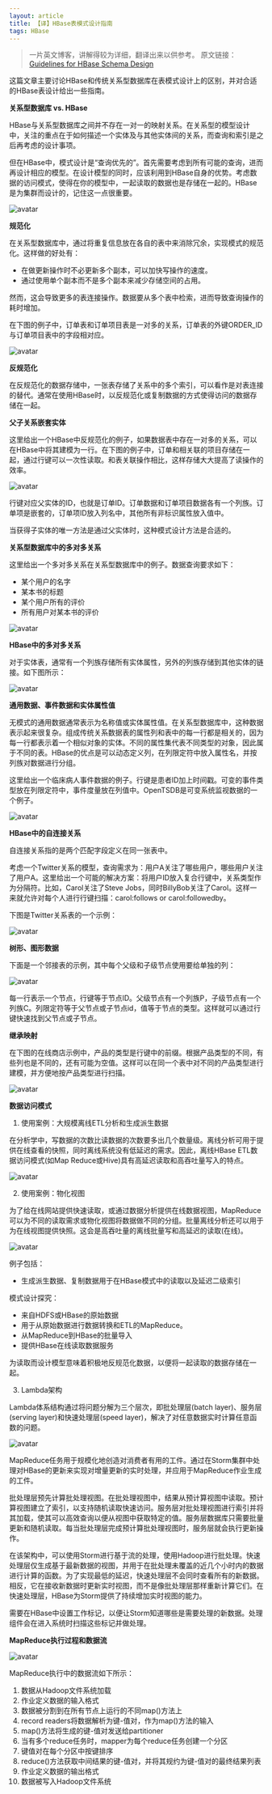 ```yaml
---
layout: article
title: 【译】HBase表模式设计指南
tags: HBase
---
```


> 一片英文博客，讲解得较为详细，翻译出来以供参考。
> 原文链接：[Guidelines for HBase Schema Design](https://mapr.com/blog/guidelines-hbase-schema-design/)

<!--more-->

这篇文章主要讨论HBase和传统关系型数据库在表模式设计上的区别，并对合适的HBase表设计给出一些指南。

**关系型数据库 vs. HBase**

HBase与关系型数据库之间并不存在一对一的映射关系。在关系型的模型设计中，关注的重点在于如何描述一个实体及与其他实体间的关系，而查询和索引是之后再考虑的设计事项。

但在HBase中，模式设计是“查询优先的”。首先需要考虑到所有可能的查询，进而再设计相应的模型。在设计模型的同时，应该利用到HBase自身的优势。考虑数据的访问模式，使得在你的模型中，一起读取的数据也是存储在一起的。HBase是为集群而设计的，记住这一点很重要。

![avatar](https://mapr.com/blog/guidelines-hbase-schema-design/assets/blogimages/Hbase-post1.png)

**规范化**

在关系型数据库中，通过将重复信息放在各自的表中来消除冗余，实现模式的规范化。这样做的好处有：

- 在做更新操作时不必更新多个副本，可以加快写操作的速度。
- 通过使用单个副本而不是多个副本来减少存储空间的占用。

然而，这会导致更多的表连接操作。数据要从多个表中检索，进而导致查询操作的耗时增加。

在下图的例子中，订单表和订单项目表是一对多的关系，订单表的外键ORDER_ID与订单项目表中的字段相对应。

![avatar](https://mapr.com/blog/guidelines-hbase-schema-design/assets/blogimages/Hbase-post2.png)

**反规范化**

在反规范化的数据存储中，一张表存储了关系中的多个索引，可以看作是对表连接的替代。通常在使用HBase时，以反规范化或复制数据的方式使得访问的数据存储在一起。

**父子关系嵌套实体**

这里给出一个HBase中反规范化的例子，如果数据表中存在一对多的关系，可以在HBase中将其建模为一行。在下图的例子中，订单和相关联的项目存储在一起，通过行键可以一次性读取。和表关联操作相比，这样存储大大提高了读操作的效率。

![avatar](https://mapr.com/blog/guidelines-hbase-schema-design/assets/blogimages/Hbase-post3.png)

行键对应父实体的ID，也就是订单ID。订单数据和订单项目数据各有一个列族。订单项是嵌套的，订单项ID放入列名中，其他所有非标识属性放入值中。 

当获得子实体的唯一方法是通过父实体时，这种模式设计方法是合适的。

 **关系型数据库中的多对多关系**

这里给出一个多对多关系在关系型数据库中的例子。数据查询要求如下：

- 某个用户的名字
- 某本书的标题
- 某个用户所有的评价
- 所有用户对某本书的评价

![avatar](https://mapr.com/blog/guidelines-hbase-schema-design/assets/blogimages/Hbase-post4.png)

**HBase中的多对多关系**

对于实体表，通常有一个列族存储所有实体属性，另外的列族存储到其他实体的链接。如下图所示：

![avatar](https://mapr.com/blog/guidelines-hbase-schema-design/assets/blogimages/Hbase-post5.png)

**通用数据、事件数据和实体属性值**

无模式的通用数据通常表示为名称值或实体属性值。在关系型数据库中，这种数据表示起来很复杂。组成传统关系数据表的属性列和表中的每一行都是相关的，因为每一行都表示着一个相似对象的实体。不同的属性集代表不同类型的对象，因此属于不同的表。HBase的优点是可以动态定义列，在列限定符中放入属性名，并按列族对数据进行分组。 

这里给出一个临床病人事件数据的例子。行键是患者ID加上时间戳。可变的事件类型放在列限定符中，事件度量放在列值中。OpenTSDB是可变系统监视数据的一个例子。 

![avatar](https://mapr.com/blog/guidelines-hbase-schema-design/assets/blogimages/Hbase-post6.png)

**HBase中的自连接关系**

自连接关系指的是两个匹配字段定义在同一张表中。

考虑一个Twitter关系的模型，查询需求为：用户A关注了哪些用户，哪些用户关注了用户A。这里给出一个可能的解决方案：将用户ID放入复合行键中，关系类型作为分隔符。比如，Carol关注了Steve Jobs，同时BillyBob关注了Carol。这样一来就允许对每个人进行行键扫描：carol:follows or carol:followedby。

下图是Twitter关系表的一个示例：

![avatar](https://mapr.com/blog/guidelines-hbase-schema-design/assets/blogimages/Hbase-post7.png)

**树形、图形数据**

下面是一个邻接表的示例，其中每个父级和子级节点使用要给单独的列：

![avatar](https://mapr.com/blog/guidelines-hbase-schema-design/assets/blogimages/Hbase-post8.png)

每一行表示一个节点，行键等于节点ID。父级节点有一个列族P，子级节点有一个列族C。列限定符等于父节点或子节点id，值等于节点的类型。这样就可以通过行键快速找到父节点或子节点。

**继承映射**

在下图的在线商店示例中，产品的类型是行键中的前缀。根据产品类型的不同，有些列也是不同的，还有可能为空值。这样可以在同一个表中对不同的产品类型进行建模，并方便地按产品类型进行扫描。

![avatar](https://mapr.com/blog/guidelines-hbase-schema-design/assets/blogimages/Hbase-post9.png)

**数据访问模式**

1. 使用案例：大规模离线ETL分析和生成派生数据

在分析学中，写数据的次数比读数据的次数要多出几个数量级。离线分析可用于提供在线查看的快照，同时离线系统没有低延迟的需求。因此，离线HBase ETL数据访问模式(如Map Reduce或Hive)具有高延迟读取和高吞吐量写入的特点。

![avatar](https://mapr.com/blog/guidelines-hbase-schema-design/assets/blogimages/Hbase-post10.png)

2. 使用案例：物化视图

为了给在线网站提供快速读取，或通过数据分析提供在线数据视图，MapReduce可以为不同的读取需求或物化视图将数据做不同的分组。批量离线分析还可以用于为在线视图提供快照。这会是高吞吐量的离线批量写和高延迟的读取(在线)。

![avatar](https://mapr.com/blog/guidelines-hbase-schema-design/assets/blogimages/Hbase-post11.png)

例子包括：

- 生成派生数据、复制数据用于在HBase模式中的读取以及延迟二级索引 

模式设计探究：

- 来自HDFS或HBase的原始数据
- 用于从原始数据进行数据转换和ETL的MapReduce。
- 从MapReduce到HBase的批量导入
- 提供HBase在线读取数据服务

为读取而设计模型意味着积极地反规范化数据，以便将一起读取的数据存储在一起。

3. Lambda架构

Lambda体系结构通过将问题分解为三个层次，即批处理层(batch layer)、服务层(serving layer)和快速处理层(speed layer)，解决了对任意数据实时计算任意函数的问题。 

![avatar](https://mapr.com/blog/guidelines-hbase-schema-design/assets/blogimages/Hbase-post12.png)

MapReduce任务用于规模化地创造对消费者有用的工件。通过在Storm集群中处理对HBase的更新来实现对增量更新的实时处理，并应用于MapReduce作业生成的工件。

批处理层预先计算批处理视图。在批处理视图中，结果从预计算视图中读取。预计算视图建立了索引，以支持随机读取快速访问。服务层对批处理视图进行索引并将其加载，使其可以高效查询以便从视图中获取特定的值。服务层数据库只需要批量更新和随机读取。每当批处理层完成预计算批处理视图时，服务层就会执行更新操作。

在该架构中，可以使用Storm进行基于流的处理，使用Hadoop进行批处理。快速处理层仅生成基于最新数据的视图，并用于在批处理未覆盖的近几个小时内的数据进行计算的函数。为了实现最低的延迟，快速处理层不会同时查看所有的新数据。相反，它在接收新数据时更新实时视图，而不是像批处理层那样重新计算它们。在快速处理层，HBase为Storm提供了持续增加实时视图的能力。

需要在HBase中设置工作标记，以便让Storm知道哪些是需要处理的新数据。处理组件会在进入系统时扫描这些标记并做处理。

**MapReduce执行过程和数据流**

![avatar](https://mapr.com/blog/guidelines-hbase-schema-design/assets/blogimages/Hbase-post13.png)

MapReduce执行中的数据流如下所示：

1. 数据从Hadoop文件系统加载
2. 作业定义数据的输入格式
3. 数据被分割到在所有节点上运行的不同map()方法上
4. record readers将数据解析为键-值对，作为map()方法的输入
5. map()方法将生成的键-值对发送给partitioner
6. 当有多个reduce任务时，mapper为每个reduce任务创建一个分区
7.  键值对在每个分区中按键排序
8. reduce()方法获取中间结果的键-值对，并将其规约为键-值对的最终结果列表
9. 作业定义数据的输出格式
10. 数据被写入Hadoop文件系统